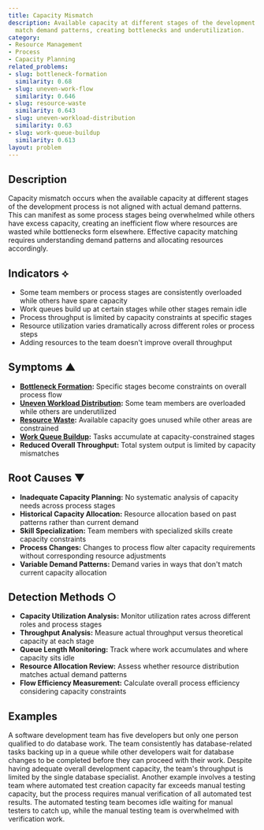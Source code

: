 ```yaml
---
title: Capacity Mismatch
description: Available capacity at different stages of the development process doesn't
  match demand patterns, creating bottlenecks and underutilization.
category:
- Resource Management
- Process
- Capacity Planning
related_problems:
- slug: bottleneck-formation
  similarity: 0.68
- slug: uneven-work-flow
  similarity: 0.646
- slug: resource-waste
  similarity: 0.643
- slug: uneven-workload-distribution
  similarity: 0.63
- slug: work-queue-buildup
  similarity: 0.613
layout: problem
---
```


## Description

Capacity mismatch occurs when the available capacity at different stages of the development process is not aligned with actual demand patterns. This can manifest as some process stages being overwhelmed while others have excess capacity, creating an inefficient flow where resources are wasted while bottlenecks form elsewhere. Effective capacity matching requires understanding demand patterns and allocating resources accordingly.

## Indicators ⟡

- Some team members or process stages are consistently overloaded while others have spare capacity
- Work queues build up at certain stages while other stages remain idle
- Process throughput is limited by capacity constraints at specific stages
- Resource utilization varies dramatically across different roles or process steps
- Adding resources to the team doesn't improve overall throughput

## Symptoms ▲

- **[Bottleneck Formation](bottleneck-formation.md):** Specific stages become constraints on overall process flow
- **[Uneven Workload Distribution](uneven-workload-distribution.md):** Some team members are overloaded while others are underutilized
- **[Resource Waste](resource-waste.md):** Available capacity goes unused while other areas are constrained
- **[Work Queue Buildup](work-queue-buildup.md):** Tasks accumulate at capacity-constrained stages
- **Reduced Overall Throughput:** Total system output is limited by capacity mismatches

## Root Causes ▼

- **Inadequate Capacity Planning:** No systematic analysis of capacity needs across process stages
- **Historical Capacity Allocation:** Resource allocation based on past patterns rather than current demand
- **Skill Specialization:** Team members with specialized skills create capacity constraints
- **Process Changes:** Changes to process flow alter capacity requirements without corresponding resource adjustments
- **Variable Demand Patterns:** Demand varies in ways that don't match current capacity allocation

## Detection Methods ○

- **Capacity Utilization Analysis:** Monitor utilization rates across different roles and process stages
- **Throughput Analysis:** Measure actual throughput versus theoretical capacity at each stage
- **Queue Length Monitoring:** Track where work accumulates and where capacity sits idle
- **Resource Allocation Review:** Assess whether resource distribution matches actual demand patterns
- **Flow Efficiency Measurement:** Calculate overall process efficiency considering capacity constraints

## Examples

A software development team has five developers but only one person qualified to do database work. The team consistently has database-related tasks backing up in a queue while other developers wait for database changes to be completed before they can proceed with their work. Despite having adequate overall development capacity, the team's throughput is limited by the single database specialist. Another example involves a testing team where automated test creation capacity far exceeds manual testing capacity, but the process requires manual verification of all automated test results. The automated testing team becomes idle waiting for manual testers to catch up, while the manual testing team is overwhelmed with verification work.
